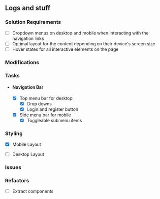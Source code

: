 ## Logs and stuff

### Solution Requirements
- [ ] Dropdown menus on desktop and mobile when interacting with the navigation links
- [ ] Optimal layout for the content depending on their device's screen size
- [ ] Hover states for all interactive elements on the page

### Modifications

### Tasks
- #### Navigation Bar
  - [x] Top menu bar for desktop
    - [x] Drop downs
    - [x] Login and register button
  - [x] Side menu bar for mobile
    - [x] Toggleable submenu items

### Styling
- [x] Mobile Layout
- [ ] Desktop Layout


### Issues



### Refactors 
- [ ] Extract components
